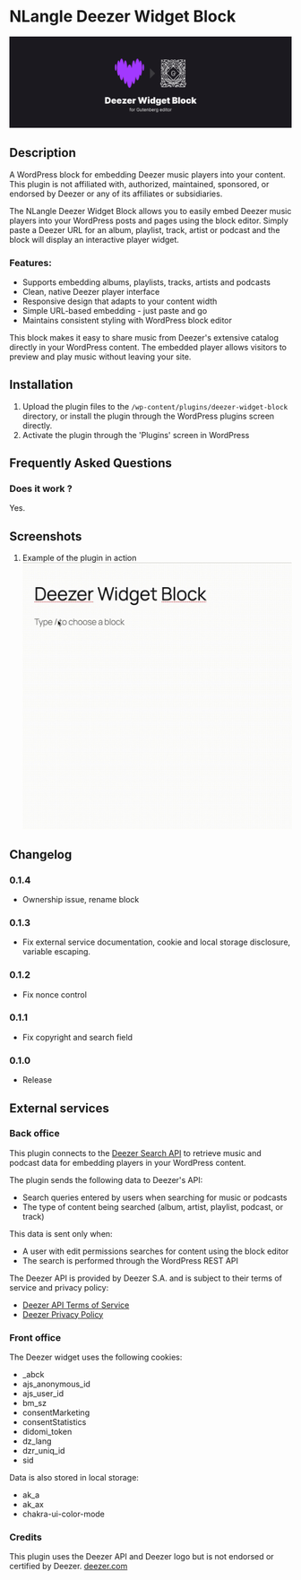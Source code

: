 # NLangle Deezer Widget Block

![ NLangle Deezer Widget Block ](https://github.com/n-langle/deezer-widget-block/blob/develop/.wordpress-org/banner-1544x500.png)

## Description

A WordPress block for embedding Deezer music players into your content. This plugin is not affiliated with, authorized, maintained, sponsored, or endorsed by Deezer or any of its affiliates or subsidiaries.

The NLangle Deezer Widget Block allows you to easily embed Deezer music players into your WordPress posts and pages using the block editor. Simply paste a Deezer URL for an album, playlist, track, artist or podcast and the block will display an interactive player widget.

### Features:
* Supports embedding albums, playlists, tracks, artists and podcasts
* Clean, native Deezer player interface
* Responsive design that adapts to your content width
* Simple URL-based embedding - just paste and go
* Maintains consistent styling with WordPress block editor

This block makes it easy to share music from Deezer's extensive catalog directly in your WordPress content. The embedded player allows visitors to preview and play music without leaving your site.


## Installation

1. Upload the plugin files to the `/wp-content/plugins/deezer-widget-block` directory, or install the plugin through the WordPress plugins screen directly.
1. Activate the plugin through the 'Plugins' screen in WordPress


## Frequently Asked Questions

### Does it work ?

Yes.

## Screenshots

1. Example of the plugin in action
![screenshot-1](https://github.com/n-langle/deezer-widget-block/blob/develop/.wordpress-org/screenshot-1.gif)

## Changelog

### 0.1.4
* Ownership issue, rename block

### 0.1.3
* Fix external service documentation, cookie and local storage disclosure, variable escaping.

### 0.1.2
* Fix nonce control

### 0.1.1
* Fix copyright and search field

### 0.1.0
* Release

## External services

### Back office
This plugin connects to the [Deezer Search API](https://developers.deezer.com/api/search) to retrieve music and podcast data for embedding players in your WordPress content.

The plugin sends the following data to Deezer's API:
* Search queries entered by users when searching for music or podcasts
* The type of content being searched (album, artist, playlist, podcast, or track)

This data is sent only when:
* A user with edit permissions searches for content using the block editor
* The search is performed through the WordPress REST API

The Deezer API is provided by Deezer S.A. and is subject to their terms of service and privacy policy:
* [Deezer API Terms of Service](https://developers.deezer.com/termsofuse)
* [Deezer Privacy Policy](https://www.deezer.com/legal/personal-datas)

### Front office
The Deezer widget uses the following cookies:
* _abck
* ajs_anonymous_id
* ajs_user_id
* bm_sz
* consentMarketing
* consentStatistics
* didomi_token
* dz_lang
* dzr_uniq_id
* sid

Data is also stored in local storage:
* ak_a
* ak_ax
* chakra-ui-color-mode

### Credits
This plugin uses the Deezer API and Deezer logo but is not endorsed or certified by Deezer.
[deezer.com](https://www.deezer.com)